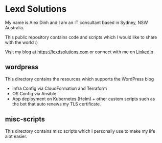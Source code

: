 # Lexd Solutions
My name is Alex Dinh and I am an IT consultant based in Sydney, NSW Australia.

This public repository contains code and scripts which I would like to share with the world :)

Visit my blog at https://lexdsolutions.com or connect with me on [LinkedIn](https://www.linkedin.com/in/lexd88/)

## wordpress
This directory contains the resources which supports the WordPress blog
- Infra Config via CloudFormation and Terraform
- OS Config  via Ansible
- App deployment on Kubernetes (Helm) + other custom scripts such as the bot that auto renews my TLS certificate.

## misc-scripts
This directory contains misc scripts which I personally use to make my life alot easier.
